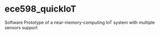 # ece598_quickIoT
Software Prototype of a near-memory-computing IoT system with multiple sensors support
